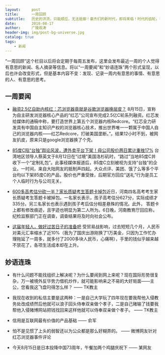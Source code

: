 ```yaml
---
layout:     post
title:      一周回顾
subtitle:   历史的洪流，只能顺应，无法抵御！豪杰们的新时代，即将来临！时代的齿轮，已经被我破坏！自此之后无人再有退路可走！
date:       2018-08-17
author:     广陵观涛
header-img: img/post-bg-universe.jpg
catalog: true
tags:
    - 新闻
---
```



“一周回顾”这个栏目以后将会定期于每周五发布，这里会发布最近一周的个人觉得有意思的新闻、名人摘录等信息。将以“一周要闻”和“妙语连珠”两个形式呈现，以后也许会改变形式，但是基本内容不变：发现、记录一周内有意思的事情、有意思的人、有意思的思考。


## 一周要闻

- [融资2.5亿自助内核红：芯浏览器竟就是谷歌浏览器换层皮？](http://finance.ifeng.com/a/20180816/16453867_0.shtml) 8月15日，宣称为自主研发浏览器核心产品的“红芯”公司宣布完成2.5亿C轮系列融资。红芯发给媒体的通稿中称，要打造世界上第五个浏览器内核Redcore。“红芯全力研发具有中国自主知识产权的浏览器核心技术，推出世界唯一一颗属于中国人自己的浏览器内核——红芯Redcore，打破美国垄断。”。结果12小时不到，被网友扒皮，原来只是google浏览器换了个壳。

- [85度C陷“台独”舆论风波，遭外卖平台下架！母公司股价两日累计重挫17%](https://wallstreetcn.com/articles/3389669) 台湾地区领导人蔡英文于8月12日在“过境”美国洛杉矶时，“路过”当地85度C并收下一个“定制礼包”。此事经媒体报道后，85度C立刻被视为支持“台独”的企业。一时间，来自大陆网友的抵制声四起。大众点评、美团、饿了么等多个平台均以下架85度C的产品，股价也严重受挫，后期官方回应“送礼”行为是员工个人临时行为与公司无关。

- [600多高考估分砍一半？家长质疑考生答题卡掉包](http://www.sohu.com/a/245699407_665455)近日，河南四名高考考生家长质疑考生答题卡被掉包。一名家长表示，孩子高考估分627分，实际成绩才335分。另三名家长也表示遇到孩子考后估分相差悬殊的情况。此外， 答题卡上都有修改痕迹，且字迹也明显为第二人所为。6日晚，河南教育厅回应称，纪检监察部门正在调查，调查结果将及时向社会公布。

- [这届年轻人，做好过苦日子的准备吧](https://36kr.com/p/5148710.html) 受贸易战影响，过去短短几个月，人民币对美元汇率缩水了近10%（我为了国庆出游刚换了1万美金，只因为工作忙办理拖延了一周多，就多付了2000多块人民币，心痛啊），手里的钱似乎越来越不禁花了，各项生活成本却在上升。







## 妙语连珠

- 有什么问题不能找组织上解决呢？为什么要闹到网上来呢？现在国际形势很复杂，万一被境外反华势力借机炒作，就可能影响来之不易的大好局面——主公，您看我这飞盘叼得怎么样？ —— TK教主

- 我现在收到的私信主要是这两种：一是自己大学玩了四年现在要我帮他入侵教务处改成绩然后他就可以浪子回头侍奉双亲做个孝子，二是自己赌输了钱要我帮他入侵赌博网站把钱找回来这样他就可以侍奉双亲做个孝子。 —— TK教主

- 信用是互联网最有价值的产品基础  —— 俞军

- 怕不是见惯了上头的弱智还以为公众都是那么好糊弄的。 —— 微博网友针对红芯浏览器事件评论

- 今天8月15日是日本投降中国73周年，午餐加两个鸡腿庆祝下 —— 某网友
